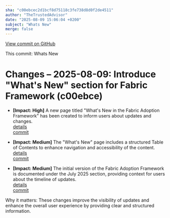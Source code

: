 ```yaml
---
sha: "c00ebcec2d1bcf8d75118c3fe738d8d0f2de4511"
author: "TheTrustedAdvisor"
date: "2025-08-09 15:06:04 +0200"
subject: "Whats New"
merge: false
---
```


[View commit on GitHub](https://github.com/TheTrustedAdvisor/FabricAdoptionFramework/commit/c00ebcec2d1bcf8d75118c3fe738d8d0f2de4511)

This commit: Whats New

# Changes – 2025-08-09: Introduce "What's New" section for Fabric Framework (c00ebce)

- **[Impact: High]** A new page titled "What's New in the Fabric Adoption Framework" has been created to inform users about updates and changes.  
   [details](/docs/about/changes/2025-08-09-whats-new)  
   [commit](https://github.com/TheTrustedAdvisor/FabricAdoptionFramework/commit/c00ebcec2d1bcf8d75118c3fe738d8d0f2de4511)  

- **[Impact: Medium]** The "What's New" page includes a structured Table of Contents to enhance navigation and accessibility of the content.  
   [details](/docs/about/changes/2025-08-09-whats-new)  
   [commit](https://github.com/TheTrustedAdvisor/FabricAdoptionFramework/commit/c00ebcec2d1bcf8d75118c3fe738d8d0f2de4511)  

- **[Impact: Medium]** The initial version of the Fabric Adoption Framework is documented under the July 2025 section, providing context for users about the timeline of updates.  
   [details](/docs/about/changes/2025-08-09-whats-new)  
   [commit](https://github.com/TheTrustedAdvisor/FabricAdoptionFramework/commit/c00ebcec2d1bcf8d75118c3fe738d8d0f2de4511)  

Why it matters: These changes improve the visibility of updates and enhance the overall user experience by providing clear and structured information.
